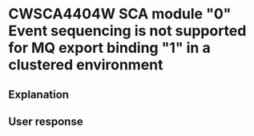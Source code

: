 # CWSCA4404W SCA module "0" Event sequencing is not supported for MQ export binding "1" in a clustered environment

## Explanation

## User response